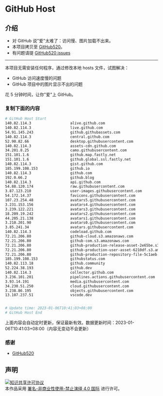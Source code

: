 # GitHub Host
## 介绍
- 对 GitHub 说"爱"太难了：访问慢、图片加载不出来。
- 本项目拷贝至 [GitHub520](https://github.com/521xueweihan/GitHub520)。
- 有问题请提 [GitHub520 issues](https://github.com/521xueweihan/GitHub520/issues/new)

---

本项目无需安装任何程序，通过修改本地 hosts 文件，试图解决：
- GitHub 访问速度慢的问题
- GitHub 项目中的图片显示不出的问题

花 5 分钟时间，让你"爱"上 GitHub。

### 复制下面的内容
```bash
# GitHub Host Start
140.82.114.3                  alive.github.com
140.82.114.3                  live.github.com
54.91.145.243                 github.githubassets.com
140.82.114.3                  central.github.com
52.90.82.66                   desktop.githubusercontent.com
140.82.114.3                  assets-cdn.github.com
34.201.8.25                   camo.githubusercontent.com
151.101.1.6                   github.map.fastly.net
151.101.1.6                   github.global.ssl.fastly.net
140.82.114.3                  gist.github.com
185.199.108.153               github.io
140.82.114.3                  github.com
192.0.66.2                    github.blog
140.82.114.3                  api.github.com
54.88.120.174                 raw.githubusercontent.com
3.87.123.210                  user-images.githubusercontent.com
54.172.14.37                  favicons.githubusercontent.com
107.23.254.48                 avatars5.githubusercontent.com
3.231.153.156                 avatars4.githubusercontent.com
3.239.122.221                 avatars3.githubusercontent.com
18.209.19.242                 avatars2.githubusercontent.com
44.205.21.138                 avatars1.githubusercontent.com
3.210.201.90                  avatars0.githubusercontent.com
3.85.241.34                   avatars.githubusercontent.com
140.82.114.3                  codeload.github.com
72.21.206.80                  github-cloud.s3.amazonaws.com
72.21.206.80                  github-com.s3.amazonaws.com
72.21.206.80                  github-production-release-asset-2e65be.s3.amazonaws.com
72.21.206.80                  github-production-user-asset-6210df.s3.amazonaws.com
72.21.206.80                  github-production-repository-file-5c1aeb.s3.amazonaws.com
185.199.108.153               githubstatus.com
140.82.113.18                 github.community
52.224.38.193                 github.dev
140.82.114.3                  collector.github.com
3.236.101.201                 pipelines.actions.githubusercontent.com
3.93.14.191                   media.githubusercontent.com
34.230.51.250                 cloud.githubusercontent.com
3.238.86.195                  objects.githubusercontent.com
13.107.237.51                 vscode.dev


# Update time: 2023-01-06T10:41:03+08:00
# GitHub Host End

```
上面内容会自动定时更新，保证最新有效。数据更新时间：2023-01-06T10:41:03+08:00（内容无变动不会更新）

### 感谢

- [GitHub520](https://github.com/521xueweihan/GitHub520)

## 声明
<a rel="license" href="https://creativecommons.org/licenses/by-nc-nd/4.0/deed.zh"><img alt="知识共享许可协议" style="border-width: 0" src="https://licensebuttons.net/l/by-nc-nd/4.0/88x31.png"></a><br>本作品采用 <a rel="license" href="https://creativecommons.org/licenses/by-nc-nd/4.0/deed.zh">署名-非商业性使用-禁止演绎 4.0 国际</a> 进行许可。
